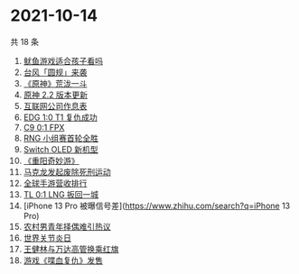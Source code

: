 # 2021-10-14

共 18 条

<!-- BEGIN ZHIHUSEARCH -->
<!-- 最后更新时间 Thu Oct 14 2021 09:54:39 GMT+0800 (China Standard Time) -->
1. [鱿鱼游戏适合孩子看吗](https://www.zhihu.com/search?q=鱿鱼游戏)
1. [台风「圆规」来袭](https://www.zhihu.com/search?q=圆规)
1. [《原神》荒泷一斗](https://www.zhihu.com/search?q=原神)
1. [原神 2.2 版本更新](https://www.zhihu.com/search?q=原神)
1. [互联网公司作息表](https://www.zhihu.com/search?q=公司作息表)
1. [EDG 1:0 T1 复仇成功](https://www.zhihu.com/search?q=EDG)
1. [C9 0:1 FPX](https://www.zhihu.com/search?q=FPX)
1. [RNG 小组赛首轮全胜](https://www.zhihu.com/search?q=RNG)
1. [Switch OLED 新机型](https://www.zhihu.com/search?q=switch)
1. [《重阳奇妙游》](https://www.zhihu.com/search?q=重阳奇妙游)
1. [马克龙发起废除死刑运动](https://www.zhihu.com/search?q=马克龙)
1. [全球手游营收排行](https://www.zhihu.com/search?q=手游)
1. [TL 0:1 LNG 扳回一城](https://www.zhihu.com/search?q=LNG)
1. [iPhone 13 Pro 被曝信号差](https://www.zhihu.com/search?q=iPhone 13 Pro)
1. [农村男青年择偶难引热议](https://www.zhihu.com/search?q=农村男青年)
1. [世界关节炎日](https://www.zhihu.com/search?q=关节炎)
1. [王健林与万达高管换乘红旗](https://www.zhihu.com/search?q=王健林)
1. [游戏《喋血复仇》发售](https://www.zhihu.com/search?q=喋血复仇)
<!-- END ZHIHUSEARCH -->
